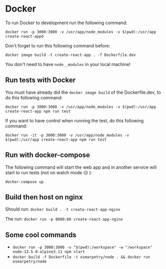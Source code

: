 # Docker
To run Docker to development run the following command:

```docker run -p 3000:3000 -v /usr/app/node_modules -v $(pwd):/usr/app create-react-appd```

Don't forget to run this following command before:

```docker image build -t create-react-app . -f Dockerfile.dev```

You don't need to have `node__modules` in your local machine!

## Run tests with Docker
You must have already did the `docker image build` of the Dockerfile.dev, to do this following command:

```docker run -p 3000:3000 -v /usr/app/node_modules -v $(pwd):/usr/app create-react-app npm run test```

If you want to have control when running the test, do this following command:

```docker run -it -p 3000:3000 -v /usr/app/node_modules -v $(pwd):/usr/app create-react-app npm run test```

## Run with docker-compose
The following command will start the web app and in another service will start to run tests (not on watch mode 😥 ):

```docker-compose up```

## Build then host on nginx
Should run:
```docker build . -t create-react-app-nginx```

The run:
```docker run -p 8080:80 create-react-app-nginx```

## Some cool commands
- `docker run -p 3000:3000 -v "$(pwd):/workspace" -w "/workspace" node:13.5.0-alpine3.11 npm start`
- `docker build -f Dockerfile -t osmarpetry/node . && docker run osmarpetry/node`
